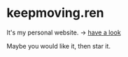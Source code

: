# keepmoving.ren

It's my personal website. → [have a look](https://keepmoving.ren)

Maybe you would like it, then star it.
